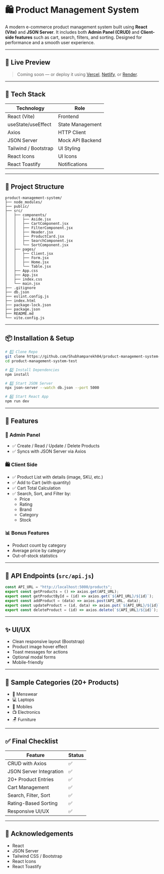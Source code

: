 # 🛍️ Product Management System

A modern e-commerce product management system built using **React (Vite)** and **JSON Server**. It includes both **Admin Panel (CRUD)** and **Client-side features** such as cart, search, filters, and sorting. Designed for performance and a smooth user experience.

---

## 🚀 Live Preview
> Coming soon — or deploy it using [Vercel](https://vercel.com/), [Netlify](https://netlify.com/), or [Render](https://render.com/).

---

## 🧰 Tech Stack

| Technology         | Role                      |
|--------------------|---------------------------|
| React (Vite)       | Frontend                  |
| useState/useEffect | State Management          |
| Axios              | HTTP Client               |
| JSON Server        | Mock API Backend          |
| Tailwind / Bootstrap | UI Styling             |
| React Icons        | UI Icons                  |
| React Toastify     | Notifications             |

---

## 📁 Project Structure

```
product-management-system/
├── node_modules/
├── public/
├── src/
│   ├── components/
│   │   ├── Aside.jsx
│   │   ├── CartComponent.jsx
│   │   ├── FilterComponent.jsx
│   │   ├── Header.jsx
│   │   ├── ProductCard.jsx
│   │   ├── SearchComponent.jsx
│   │   └── SortComponent.jsx
│   ├── pages/
│   │   ├── Client.jsx
│   │   ├── Form.jsx
│   │   ├── Home.jsx
│   │   └── Table.jsx
│   ├── App.css
│   ├── App.jsx
│   ├── index.css
│   └── main.jsx
├── .gitignore
├── db.json
├── eslint.config.js
├── index.html
├── package-lock.json
├── package.json
├── README.md
└── vite.config.js
```
---

## 📦 Installation & Setup

```bash
# 1️⃣ Clone Repo
git clone https://github.com/Shubhamparekh04/product-management-system-test.git
cd product-management-system-test

# 2️⃣ Install Dependencies
npm install

# 3️⃣ Start JSON Server
npx json-server --watch db.json --port 5000

# 4️⃣ Start React App
npm run dev
```

---

## 🧠 Features

### 🔧 Admin Panel
- ✅ Create / Read / Update / Delete Products
- ✅ Syncs with JSON Server via Axios

### 🛍️ Client Side
- ✅ Product List with details (image, SKU, etc.)
- ✅ Add to Cart (with quantity)
- ✅ Cart Total Calculation
- ✅ Search, Sort, and Filter by:
  - Price
  - Rating
  - Brand
  - Category
  - Stock

### 📊 Bonus Features
- Product count by category
- Average price by category
- Out-of-stock statistics

---

## 🔗 API Endpoints (`src/api.js`)

```js
const API_URL = "http://localhost:5000/products";
export const getProducts = () => axios.get(API_URL);
export const getProductById = (id) => axios.get(`${API_URL}/${id}`);
export const addProduct = (data) => axios.post(API_URL, data);
export const updateProduct = (id, data) => axios.put(`${API_URL}/${id}`, data);
export const deleteProduct = (id) => axios.delete(`${API_URL}/${id}`);
```

---

## ✨ UI/UX
- Clean responsive layout (Bootstrap)
- Product image hover effect
- Toast messages for actions
- Optional modal forms
- Mobile-friendly

---

## 🧪 Sample Categories (20+ Products)

- 👕 Menswear
- 💻 Laptops
- 📱 Mobiles
- 📺 Electronics
- 🪑 Furniture

---

## ✅ Final Checklist

| Feature                       | Status |
|------------------------------|--------|
| CRUD with Axios              | ✅     |
| JSON Server Integration      | ✅     |
| 20+ Product Entries          | ✅     |
| Cart Management              | ✅     |
| Search, Filter, Sort         | ✅     |
| Rating-Based Sorting         | ✅     |
| Responsive UI/UX             | ✅     |

---



## 🙌 Acknowledgements

- React
- JSON Server
- Tailwind CSS / Bootstrap
- React Icons
- React Toastify
